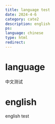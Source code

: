 ```yaml
---
title: language test
date: 2024-4-6
category: cate2
description: english
ps:
language: chinese
type: html
redirect:
---
```


# language

中文测试 

# english

english test